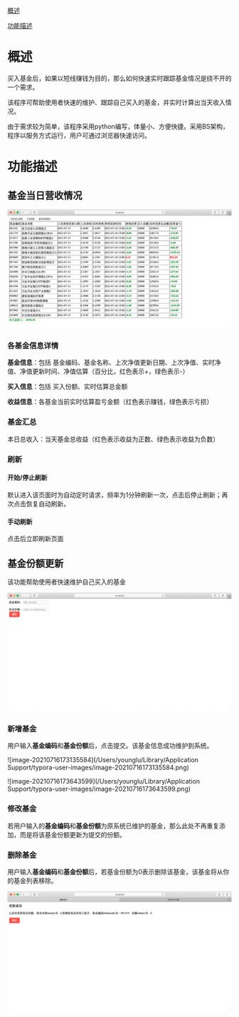 [概述](#概述)

[功能描述](#功能描述)


# 概述
买入基金后，如果以短线赚钱为目的，那么如何快速实时跟踪基金情况是绕不开的一个需求。

该程序可帮助使用者快速的维护、跟踪自己买入的基金，并实时计算出当天收入情况。

由于需求较为简单，该程序采用python编写，体量小、方便快捷。采用BS架构，程序以服务方式运行，用户可通过浏览器快速访问。

# 功能描述

## 基金当日营收情况

![image-20210716171741245](resources/pic/image-20210716171741245.png)

### 各基金信息详情

**基金信息**：包括 基金编码、基金名称、上次净值更新日期、上次净值、实时净值、净值更新时间、净值估算（百分比，红色表示+，绿色表示-）

**买入信息**：包括 买入份额、实时估算总金额

**收益信息**：各基金当前实时估算盈亏金额（红色表示赚钱，绿色表示亏损）



### 基金汇总

本日总收入：当天基金总收益（红色表示收益为正数、绿色表示收益为负数）



### 刷新

#### 开始/停止刷新

默认进入该页面时为自动定时请求，频率为1分钟刷新一次，点击后停止刷新；再次点击恢复自动刷新。

#### 手动刷新

点击后立即刷新页面



## 基金份额更新

该功能帮助使用者快速维护自己买入的基金

![image-20210716172958863](resources/pic/image-20210716172958863.png)

### 新增基金

用户输入**基金编码**和**基金份额**后，点击提交。该基金信息成功维护到系统。

![image-20210716173135584](/Users/younglu/Library/Application Support/typora-user-images/image-20210716173135584.png)

![image-20210716173643599](/Users/younglu/Library/Application Support/typora-user-images/image-20210716173643599.png)

### 修改基金

若用户输入的**基金编码**和**基金份额**为原系统已维护的基金，那么此处不再重复添加，而是将该基金份额更新为提交的份额。

### 删除基金

用户输入**基金编码**和**基金份额**后，若基金份额为0表示删除该基金，该基金将从你的基金列表移除。

![image-20210716173546769](resources/pic/image-20210716173546769.png)
